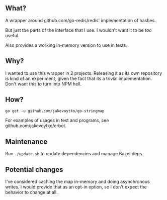 What?
-----

A wrapper around github.com/go-redis/redis' implementation of hashes.

But just the parts of the interface that I use. I wouldn't want it to be *too* useful.

Also provides a working in-memory version to use in tests.

Why?
----

I wanted to use this wrapper in 2 projects. Releasing it as its own repository
is kind of an experiment, given the fact that its a trivial
implementation. Don't want this to turn into NPM hell.

How?
----

```
go get -u github.com/jakevoytko/go-stringmap
```

For examples of usages in test and programs, see github.com/jakevoytko/crbot.

Maintenance
-----------

Run `./update.sh` to update dependencies and manage Bazel deps.

Potential changes
-------------------

I've considered caching the map in-memory and doing asynchronous writes. I would
provide that as an opt-in option, so I don't expect the behavior to change at
all.